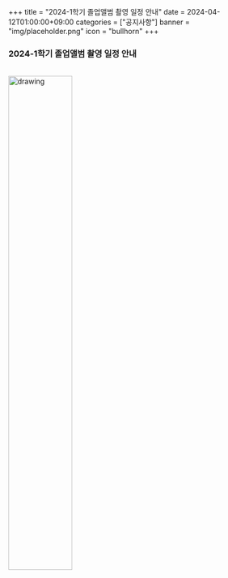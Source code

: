 ﻿+++
title = "2024-1학기 졸업앨범 촬영 일정 안내"
date = 2024-04-12T01:00:00+09:00
categories = ["공지사항"]
banner = "img/placeholder.png"
icon = "bullhorn"
+++
<!--more-->

### 2024-1학기 졸업앨범 촬영 일정 안내

<br>
<img src="/files/notice_20240412_2_graduation photo.png" alt="drawing" width="50%"/>
</a>